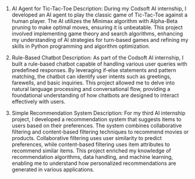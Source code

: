 1. AI Agent for Tic-Tac-Toe
Description: During my Codsoft AI internship, I developed an AI agent to play the classic game of Tic-Tac-Toe against a human player. The AI utilizes the Minimax algorithm with Alpha-Beta pruning to make optimal moves, ensuring it is unbeatable. This project involved implementing game theory and search algorithms, enhancing my understanding of AI strategies for turn-based games and refining my skills in Python programming and algorithm optimization.

2. Rule-Based Chatbot
Description: As part of the Codsoft AI internship, I built a rule-based chatbot capable of handling various user queries with predefined responses. By leveraging if-else statements and pattern matching, the chatbot can identify user intents such as greetings, farewells, and basic inquiries. This project allowed me to delve into natural language processing and conversational flow, providing a foundational understanding of how chatbots are designed to interact effectively with users.

3. Simple Recommendation System
Description: For my third AI internship project, I developed a recommendation system that suggests items to users based on their preferences. The system combines collaborative filtering and content-based filtering techniques to recommend movies or products. Collaborative filtering uses user similarity to predict preferences, while content-based filtering uses item attributes to recommend similar items. This project enriched my knowledge of recommendation algorithms, data handling, and machine learning, enabling me to understand how personalized recommendations are generated in various applications.
